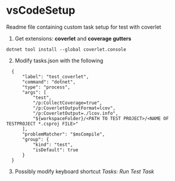 # vsCodeSetup
Readme file containing custom task setup for test with coverlet

1) Get extensions: <b>coverlet</b> and <b>coverage gutters</b>
```
dotnet tool install --global coverlet.console
```
2) Modify tasks.json with the following
```
  {
      "label": "test_coverlet",
      "command": "dotnet",
      "type": "process",
      "args": [
          "test",
          "/p:CollectCoverage=true",
          "/p:CoverletOutputFormat=lcov",
          "/p:CoverletOutput=./lcov.info",
          "${workspaceFolder}/<PATH TO TEST PROJECT>/<NAME OF TESTPROJECT *.csproj FILE>"
      ],
      "problemMatcher": "$msCompile",
      "group": {
          "kind": "test",
          "isDefault": true
      }
  }
```
3) Possibly modify keyboard shortcut *Tasks: Run Test Task*
